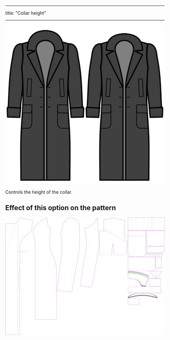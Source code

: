 - - -
title: "Collar height"
- - -

![Collar height](collarheight.svg)

Controls the height of the collar.

## Effect of this option on the pattern

![This image shows the effect of this option by superimposing several variants that have a different value for this option](carlita_collarheight_sample.svg "Effect of this option on the pattern")
